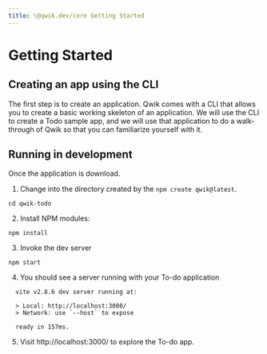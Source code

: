 ```yaml
---
title: \@qwik.dev/core Getting Started
---
```


# Getting Started

## Creating an app using the CLI

The first step is to create an application. Qwik comes with a CLI that allows you to create a basic working skeleton of an application. We will use the CLI to create a Todo sample app, and we will use that application to do a walk-through of Qwik so that you can familiarize yourself with it.

## Running in development

Once the application is download.

1. Change into the directory created by the `npm create qwik@latest`.

```shell
cd qwik-todo
```

2. Install NPM modules:

```shell
npm install
```

3. Invoke the dev server

```shell
npm start
```

4. You should see a server running with your To-do application

```shell
  vite v2.8.6 dev server running at:

  > Local: http://localhost:3000/
  > Network: use `--host` to expose

  ready in 157ms.
```

5. Visit http://localhost:3000/ to explore the To-do app.
